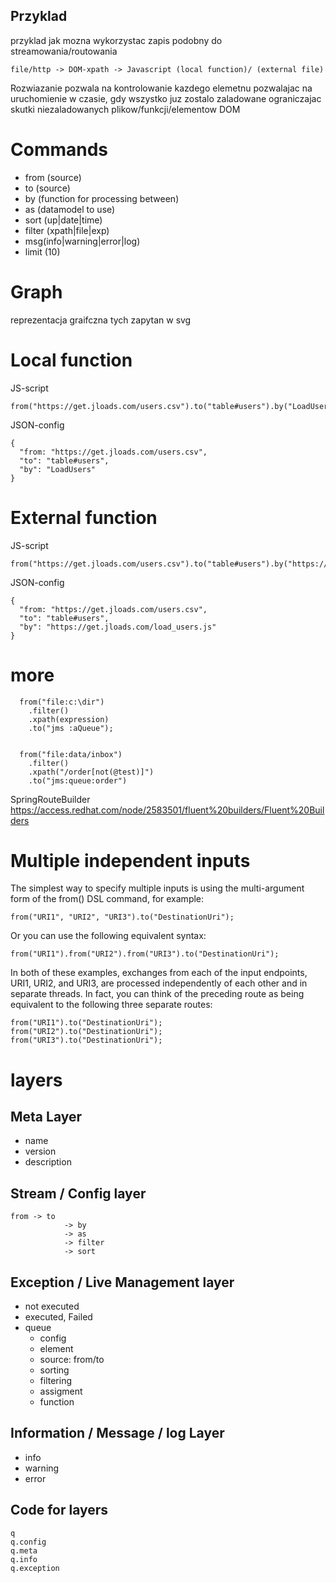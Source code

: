## Przyklad

przyklad jak mozna wykorzystac zapis podobny do streamowania/routowania

    
    file/http -> DOM-xpath -> Javascript (local function)/ (external file)


Rozwiazanie pozwala na kontrolowanie kazdego elemetnu
pozwalajac na uruchomienie w czasie, gdy wszystko juz zostalo zaladowane
ograniczajac skutki niezaladowanych plikow/funkcji/elementow DOM

# Commands
    
+ from (source)
+ to (source)
+ by (function for processing between)
+ as (datamodel to use)
+ sort (up|date|time)
+ filter (xpath|file|exp)
+ msg(info|warning|error|log)
+ limit (10)


# Graph
reprezentacja graifczna tych zapytan w svg

# Local function

JS-script

    from("https://get.jloads.com/users.csv").to("table#users").by("LoadUsers");
  
  
JSON-config

    {  
      "from: "https://get.jloads.com/users.csv",
      "to": "table#users",
      "by": "LoadUsers"
    }
        
        
        
# External function

JS-script

    from("https://get.jloads.com/users.csv").to("table#users").by("https://get.jloads.com/load_users.js");
  
  
JSON-config

    {  
      "from: "https://get.jloads.com/users.csv",
      "to": "table#users",
      "by": "https://get.jloads.com/load_users.js"
    }
    
    
# more

      from("file:c:\dir")
        .filter()
        .xpath(expression)
        .to("jms :aQueue");
        
        
      from("file:data/inbox")
        .filter()
        .xpath("/order[not(@test)]")
        .to("jms:queue:order")


SpringRouteBuilder
https://access.redhat.com/node/2583501/fluent%20builders/Fluent%20Builders


# Multiple independent inputs

The simplest way to specify multiple inputs is using the multi-argument form of the from() DSL command, for example:

    from("URI1", "URI2", "URI3").to("DestinationUri");

Or you can use the following equivalent syntax:

    from("URI1").from("URI2").from("URI3").to("DestinationUri");

In both of these examples, exchanges from each of the input endpoints, URI1, URI2, and URI3, are processed independently of each other and in separate threads. In fact, you can think of the preceding route as being equivalent to the following three separate routes:

    from("URI1").to("DestinationUri");
    from("URI2").to("DestinationUri");
    from("URI3").to("DestinationUri");


# layers


## Meta Layer

+ name
+ version
+ description


## Stream / Config layer

    from -> to 
                -> by 
                -> as
                -> filter 
                -> sort
                

## Exception / Live Management layer                

+ not executed
+ executed, Failed
+ queue
    + config    
    + element
    + source: from/to
    + sorting
    + filtering
    + assigment
    + function


## Information / Message / log Layer
    
+ info
+ warning
+ error



## Code for layers

    q
    q.config
    q.meta
    q.info
    q.exception
